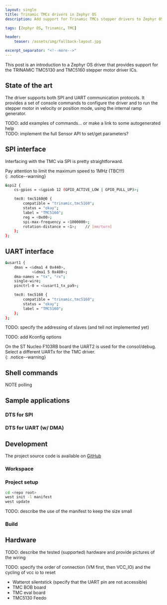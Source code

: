 ```yaml
---
layout: single
title: Trinamic TMCs drivers in Zephyr OS
description: Add support for Trinamic TMCs stepper drivers to Zephyr OS

tags: [Zephyr OS, Trinamic, TMC]

header:
    teaser: /assets/img/fallback-layout.jpg

excerpt_separator: "<!--more-->"
---
```


This post is an introduction to a Zephyr OS driver that provides support for the TRINAMIC TMC5130 and TMC5160 stepper motor driver ICs.

<!--more-->

## State of the art

The driver supports both SPI and UART communication protocols. It provides a set of console commands to configure the driver and to run the stepper motor in velocity or position mode, using the internal ramp generator.  

TODO: add examples of commands... or make a link to some autogenerated help  
TODO: implement the full Sensor API to set/get parameters?

## SPI interface

Interfacing with the TMC via SPI is pretty straightforward.  

Pay attention to limit the maximum speed to 1MHz (TBC!!!)  
{: .notice--warning}  

``` bash
&spi2 {
    cs-gpios = <&gpiob 12 (GPIO_ACTIVE_LOW | GPIO_PULL_UP)>;

    tmc0: tmc5160@0 {
        compatible = "trinamic,tmc5160";
        status = "okay";
        label = "TMC5160";
        reg = <0x00>;
        spi-max-frequency = <1000000>;
        rotation-distance = <1>;    // [mm/turn]
    };
};
```

## UART interface

``` bash
&usart1 {
    dmas = <&dma1 4 0x440>,
            <&dma1 5 0x480>;
    dma-names = "tx", "rx";
    single-wire;
    pinctrl-0 = <&usart1_tx_pa9>;

    tmc0: tmc5160 {
        compatible = "trinamic,tmc5160";
        status = "okay";
        label = "TMC5160";
    };
};
```

TODO: specify the addressing of slaves (and tell not implemented yet)  

TODO: add Kconfig options

On the ST Nucleo F103RB board the UART2 is used for the consol/debug. Select a different UARTx for the TMC driver.  
{: .notice--warning}  

## Shell commands

NOTE polling  

## Sample applications

### DTS for SPI

### DTS for UART (w/ DMA)


## Development

The project source code is available on [GitHub](https://github.com/cooked/zephyr-trinamic)  

### Workspace
### Project setup
``` bash
cd <repo root>
west init -l manifest
west update
```

TODO: describe the use of the manifest to keep the size small

### Build

## Hardware
TODO: describe the tested (supported) hardware and provide pictures of the wiring

TODO: specify the order of connection (VM first, then VCC_IO) and the cycling of vcc io to reset
- Watterot silentstick (specify that the UART pin are not accessible)
- TMC BOB board
- TMC eval board
- TMC5130 Feedo


